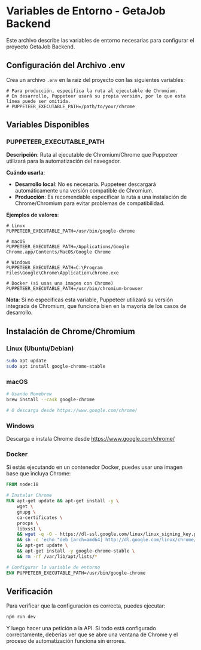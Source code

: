 # Variables de Entorno - GetaJob Backend

Este archivo describe las variables de entorno necesarias para configurar el proyecto GetaJob Backend.

## Configuración del Archivo .env

Crea un archivo `.env` en la raíz del proyecto con las siguientes variables:

```env
# Para producción, especifica la ruta al ejecutable de Chromium.
# En desarrollo, Puppeteer usará su propia versión, por lo que esta línea puede ser omitida.
# PUPPETEER_EXECUTABLE_PATH=/path/to/your/chrome
```

## Variables Disponibles

### PUPPETEER_EXECUTABLE_PATH

**Descripción**: Ruta al ejecutable de Chromium/Chrome que Puppeteer utilizará para la automatización del navegador.

**Cuándo usarla**:

- **Desarrollo local**: No es necesaria. Puppeteer descargará automáticamente una versión compatible de Chromium.
- **Producción**: Es recomendable especificar la ruta a una instalación de Chrome/Chromium para evitar problemas de compatibilidad.

**Ejemplos de valores**:

```env
# Linux
PUPPETEER_EXECUTABLE_PATH=/usr/bin/google-chrome

# macOS
PUPPETEER_EXECUTABLE_PATH=/Applications/Google Chrome.app/Contents/MacOS/Google Chrome

# Windows
PUPPETEER_EXECUTABLE_PATH=C:\Program Files\Google\Chrome\Application\chrome.exe

# Docker (si usas una imagen con Chrome)
PUPPETEER_EXECUTABLE_PATH=/usr/bin/chromium-browser
```

**Nota**: Si no especificas esta variable, Puppeteer utilizará su versión integrada de Chromium, que funciona bien en la mayoría de los casos de desarrollo.

## Instalación de Chrome/Chromium

### Linux (Ubuntu/Debian)

```bash
sudo apt update
sudo apt install google-chrome-stable
```

### macOS

```bash
# Usando Homebrew
brew install --cask google-chrome

# O descarga desde https://www.google.com/chrome/
```

### Windows

Descarga e instala Chrome desde https://www.google.com/chrome/

### Docker

Si estás ejecutando en un contenedor Docker, puedes usar una imagen base que incluya Chrome:

```dockerfile
FROM node:18

# Instalar Chrome
RUN apt-get update && apt-get install -y \
    wget \
    gnupg \
    ca-certificates \
    procps \
    libxss1 \
    && wget -q -O - https://dl-ssl.google.com/linux/linux_signing_key.pub | apt-key add - \
    && sh -c 'echo "deb [arch=amd64] http://dl.google.com/linux/chrome/deb/ stable main" >> /etc/apt/sources.list.d/google.list' \
    && apt-get update \
    && apt-get install -y google-chrome-stable \
    && rm -rf /var/lib/apt/lists/*

# Configurar la variable de entorno
ENV PUPPETEER_EXECUTABLE_PATH=/usr/bin/google-chrome
```

## Verificación

Para verificar que la configuración es correcta, puedes ejecutar:

```bash
npm run dev
```

Y luego hacer una petición a la API. Si todo está configurado correctamente, deberías ver que se abre una ventana de Chrome y el proceso de automatización funciona sin errores.
